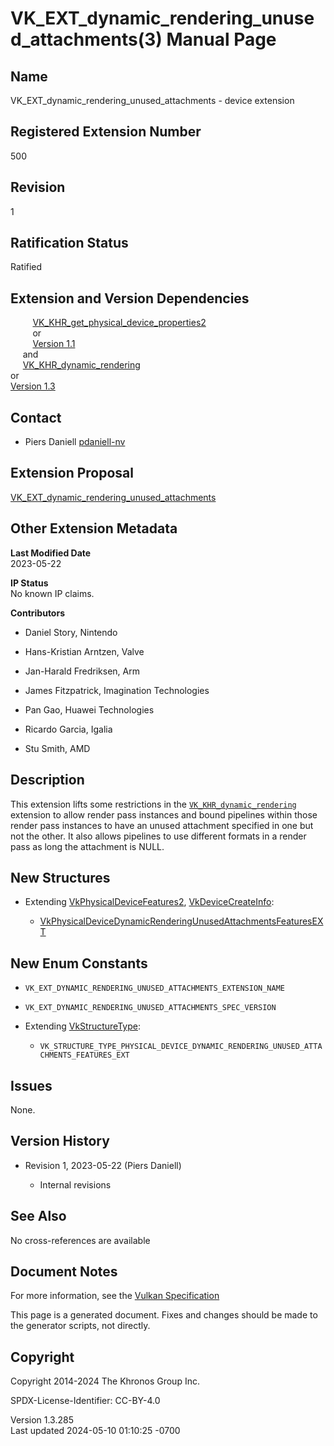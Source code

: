 # VK_EXT_dynamic_rendering_unused_attachments(3) Manual Page

## Name

VK_EXT_dynamic_rendering_unused_attachments - device extension



## <a href="#_registered_extension_number" class="anchor"></a>Registered Extension Number

500

## <a href="#_revision" class="anchor"></a>Revision

1

## <a href="#_ratification_status" class="anchor"></a>Ratification Status

Ratified

## <a href="#_extension_and_version_dependencies" class="anchor"></a>Extension and Version Dependencies

        
[VK_KHR_get_physical_device_properties2](https://registry.khronos.org/vulkan/specs/1.3-extensions/man/html/VK_KHR_get_physical_device_properties2.html)  
         or  
         [Version 1.1](#versions-1.1)  
     and  
     [VK_KHR_dynamic_rendering](https://registry.khronos.org/vulkan/specs/1.3-extensions/man/html/VK_KHR_dynamic_rendering.html)  
or  
[Version 1.3](#versions-1.3)  

## <a href="#_contact" class="anchor"></a>Contact

- Piers Daniell <a
  href="https://github.com/KhronosGroup/Vulkan-Docs/issues/new?body=%5BVK_EXT_dynamic_rendering_unused_attachments%5D%20@pdaniell-nv%0A*Here%20describe%20the%20issue%20or%20question%20you%20have%20about%20the%20VK_EXT_dynamic_rendering_unused_attachments%20extension*"
  target="_blank" rel="nofollow noopener"><em></em>pdaniell-nv</a>

## <a href="#_extension_proposal" class="anchor"></a>Extension Proposal

[VK_EXT_dynamic_rendering_unused_attachments](https://github.com/KhronosGroup/Vulkan-Docs/tree/main/proposals/VK_EXT_dynamic_rendering_unused_attachments.adoc)

## <a href="#_other_extension_metadata" class="anchor"></a>Other Extension Metadata

**Last Modified Date**  
2023-05-22

**IP Status**  
No known IP claims.

**Contributors**  
- Daniel Story, Nintendo

- Hans-Kristian Arntzen, Valve

- Jan-Harald Fredriksen, Arm

- James Fitzpatrick, Imagination Technologies

- Pan Gao, Huawei Technologies

- Ricardo Garcia, Igalia

- Stu Smith, AMD

## <a href="#_description" class="anchor"></a>Description

This extension lifts some restrictions in the
[`VK_KHR_dynamic_rendering`](https://registry.khronos.org/vulkan/specs/1.3-extensions/man/html/VK_KHR_dynamic_rendering.html) extension to
allow render pass instances and bound pipelines within those render pass
instances to have an unused attachment specified in one but not the
other. It also allows pipelines to use different formats in a render
pass as long the attachment is NULL.

## <a href="#_new_structures" class="anchor"></a>New Structures

- Extending [VkPhysicalDeviceFeatures2](https://registry.khronos.org/vulkan/specs/1.3-extensions/man/html/VkPhysicalDeviceFeatures2.html),
  [VkDeviceCreateInfo](https://registry.khronos.org/vulkan/specs/1.3-extensions/man/html/VkDeviceCreateInfo.html):

  - [VkPhysicalDeviceDynamicRenderingUnusedAttachmentsFeaturesEXT](https://registry.khronos.org/vulkan/specs/1.3-extensions/man/html/VkPhysicalDeviceDynamicRenderingUnusedAttachmentsFeaturesEXT.html)

## <a href="#_new_enum_constants" class="anchor"></a>New Enum Constants

- `VK_EXT_DYNAMIC_RENDERING_UNUSED_ATTACHMENTS_EXTENSION_NAME`

- `VK_EXT_DYNAMIC_RENDERING_UNUSED_ATTACHMENTS_SPEC_VERSION`

- Extending [VkStructureType](https://registry.khronos.org/vulkan/specs/1.3-extensions/man/html/VkStructureType.html):

  - `VK_STRUCTURE_TYPE_PHYSICAL_DEVICE_DYNAMIC_RENDERING_UNUSED_ATTACHMENTS_FEATURES_EXT`

## <a href="#_issues" class="anchor"></a>Issues

None.

## <a href="#_version_history" class="anchor"></a>Version History

- Revision 1, 2023-05-22 (Piers Daniell)

  - Internal revisions

## <a href="#_see_also" class="anchor"></a>See Also

No cross-references are available

## <a href="#_document_notes" class="anchor"></a>Document Notes

For more information, see the <a
href="https://registry.khronos.org/vulkan/specs/1.3-extensions/html/vkspec.html#VK_EXT_dynamic_rendering_unused_attachments"
target="_blank" rel="noopener">Vulkan Specification</a>

This page is a generated document. Fixes and changes should be made to
the generator scripts, not directly.

## <a href="#_copyright" class="anchor"></a>Copyright

Copyright 2014-2024 The Khronos Group Inc.

SPDX-License-Identifier: CC-BY-4.0

Version 1.3.285  
Last updated 2024-05-10 01:10:25 -0700
